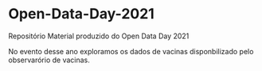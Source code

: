 # Open-Data-Day-2021
Repositório Material produzido do Open Data Day 2021

No evento desse ano exploramos os dados de vacinas disponbilizado pelo observarório de vacinas.

